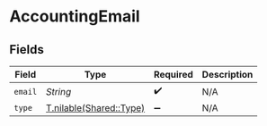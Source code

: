 # AccountingEmail


## Fields

| Field                                                  | Type                                                   | Required                                               | Description                                            |
| ------------------------------------------------------ | ------------------------------------------------------ | ------------------------------------------------------ | ------------------------------------------------------ |
| `email`                                                | *String*                                               | :heavy_check_mark:                                     | N/A                                                    |
| `type`                                                 | [T.nilable(Shared::Type)](../../models/shared/type.md) | :heavy_minus_sign:                                     | N/A                                                    |
